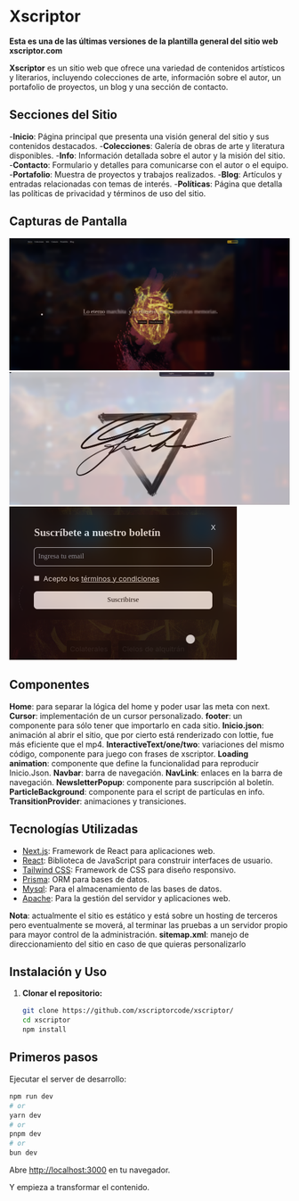 # Xscriptor

**Esta es una de las últimas versiones de la plantilla general del sitio web xscriptor.com**

**Xscriptor** es un sitio web que ofrece una variedad de contenidos artísticos y literarios, incluyendo colecciones de arte, información sobre el autor, un portafolio de proyectos, un blog y una sección de contacto.

## Secciones del Sitio

-**Inicio**: Página principal que presenta una visión general del sitio y sus contenidos destacados.
-**Colecciones**: Galería de obras de arte y literatura disponibles.
-**Info**: Información detallada sobre el autor y la misión del sitio.
-**Contacto**: Formulario y detalles para comunicarse con el autor o el equipo.
-**Portafolio**: Muestra de proyectos y trabajos realizados.
-**Blog**: Artículos y entradas relacionadas con temas de interés.
-**Políticas**: Página que detalla las políticas de privacidad y términos de uso del sitio.

## Capturas de Pantalla

![Inicio](https://github.com/xscriptorcode/xscriptor/raw/master/screenshots/1.png)
![Animación-json](https://github.com/xscriptorcode/xscriptor/raw/master/screenshots/2.png)
![Formulario-cursor](https://github.com/xscriptorcode/xscriptor/raw/master/screenshots/3.png)

## Componentes
**Home**: para separar la lógica del home y poder usar las meta con next.
**Cursor**: implementación de un cursor personalizado.
**footer**: un componente para sólo tener que importarlo en cada sitio.
**Inicio.json**: animación al abrir el sitio, que por cierto está renderizado con lottie, fue más eficiente que el mp4.
**InteractiveText/one/two**: variaciones del mismo código, componente para juego con frases de xscriptor.
**Loading animation**: componente que define la funcionalidad para reproducir Inicio.Json.
**Navbar**: barra de navegación.
**NavLink**: enlaces en la barra de navegación.
**NewsletterPopup**: componente para suscripción al boletín.
**ParticleBackground**: componente para el script de partículas en info.
**TransitionProvider**: animaciones y transiciones.

## Tecnologías Utilizadas

- [Next.js](https://nextjs.org/): Framework de React para aplicaciones web.
- [React](https://reactjs.org/): Biblioteca de JavaScript para construir interfaces de usuario.
- [Tailwind CSS](https://tailwindcss.com/): Framework de CSS para diseño responsivo.
- [Prisma](https://www.prisma.io/): ORM para bases de datos.
- [Mysql](https://www.mysql.com/): Para el almacenamiento de las bases de datos.
- [Apache](https://www.apache.org/): Para la gestión del servidor y aplicaciones web.

**Nota**: actualmente el sitio es estático y está sobre un hosting de terceros pero eventualmente se moverá, al terminar las pruebas a un servidor propio para mayor control de la administración.
**sitemap.xml**: manejo de direccionamiento del sitio en caso de que quieras personalizarlo
## Instalación y Uso

1. **Clonar el repositorio:**

   ```bash
   git clone https://github.com/xscriptorcode/xscriptor/
   cd xscriptor
   npm install


## Primeros pasos

Ejecutar el server de desarrollo:

```bash
npm run dev
# or
yarn dev
# or
pnpm dev
# or
bun dev
```

Abre [http://localhost:3000](http://localhost:3000) en tu navegador.

Y empieza a transformar el contenido.

